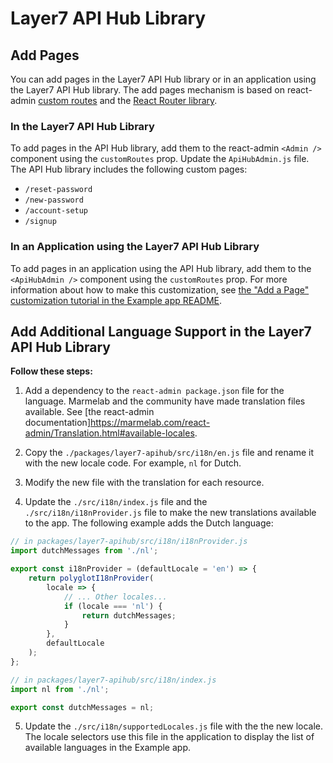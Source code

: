# Layer7 API Hub Library

## Add Pages

You can add pages in the Layer7 API Hub library or in an application using the Layer7 API Hub library. The add pages mechanism is based on react-admin [custom routes](https://marmelab.com/react-admin/Admin.html#customroutes) and the [React Router library](https://reacttraining.com/react-router/).

### In the Layer7 API Hub Library

To add pages in the API Hub library, add them to the react-admin ``<Admin />`` component using the `customRoutes` prop. Update the `ApiHubAdmin.js` file. The API Hub library includes the following custom pages:

- `/reset-password`
- `/new-password`
- `/account-setup`
- `/signup`

### In an Application using the Layer7 API Hub Library

To add pages in an application using the API Hub library, add them to the ``<ApiHubAdmin />`` component using the `customRoutes` prop. For more information about how to make this customization, see [the "Add a Page" customization tutorial in the Example app README](../../packages/example/README.md###how-to-add-a-new-page).

## Add Additional Language Support in the Layer7 API Hub Library

**Follow these steps:**

1. Add a dependency to the `react-admin package.json` file for the language. Marmelab and the community have made translation files available. See [the react-admin documentation]<https://marmelab.com/react-admin/Translation.html#available-locales>.

2. Copy the `./packages/layer7-apihub/src/i18n/en.js` file and rename it with the new locale code. For example, `nl` for Dutch.

3. Modify the new file with the translation for each resource.

4. Update the `./src/i18n/index.js` file and the `./src/i18n/i18nProvider.js` file to make the new translations available to the app. The following example adds the Dutch language:

``` js
// in packages/layer7-apihub/src/i18n/i18nProvider.js
import dutchMessages from './nl';

export const i18nProvider = (defaultLocale = 'en') => {
    return polyglotI18nProvider(
        locale => {
            // ... Other locales...
            if (locale === 'nl') {
                return dutchMessages;
            }
        },
        defaultLocale
    );
};
```

``` js
// in packages/layer7-apihub/src/i18n/index.js
import nl from './nl';

export const dutchMessages = nl;
```

5. Update the `./src/i18n/supportedLocales.js` file with the the new locale. The locale selectors use this file in the application to display the list of available languages in the Example app.
